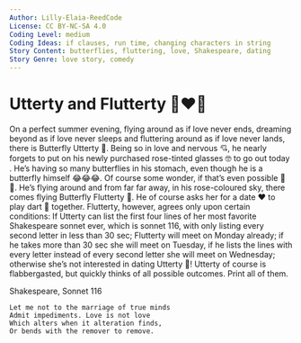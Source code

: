 ```yaml
---
Author: Lilly-Elaia-ReedCode
License: CC BY-NC-SA 4.0
Coding Level: medium
Coding Ideas: if clauses, run time, changing characters in string
Story Content: butterflies, fluttering, love, Shakespeare, dating
Story Genre: love story, comedy
---
```


# Utterty and Flutterty 🦋♥️🦋 

On a perfect summer evening, flying around as if love never ends, dreaming
beyond as if love never sleeps and fluttering around as if love never lands,
there is Butterfly Utterty 🦋. Being so in love and nervous 💘, he nearly
forgets to put on his newly purchased rose-tinted glasses 🤓 to go out today .
He’s having so many butterflies in his stomach, even though he is a butterfly
himself 😂😂😂. Of course some wonder, if that’s even possible 🧐😂. He’s flying
around and from far far away, in his rose-coloured sky, there comes flying
Butterfly Flutterty 🦋. He of course asks her for a date ♥️ to play dart 🎯
together. Flutterty, however, agrees only upon certain conditions: If Utterty
can list the first four lines of her most favorite Shakespeare sonnet ever,
which is sonnet 116, with only listing every second letter in less than 30 sec;
Flutterty will meet on Monday already; if he takes more than 30 sec she will
meet on Tuesday, if he lists the lines with every letter instead of every second
letter she will meet on Wednesday; otherwise she’s not interested in dating
Utterty 🥲! Utterty of course is flabbergasted, but quickly thinks of all
possible outcomes. Print all of them. 

Shakespeare, Sonnet 116

```
Let me not to the marriage of true minds
Admit impediments. Love is not love
Which alters when it alteration finds,
Or bends with the remover to remove.
```
